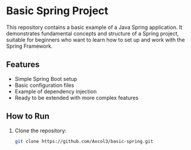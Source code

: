 # Basic Spring Project

This repository contains a basic example of a Java Spring application. It demonstrates fundamental concepts and structure of a Spring project, suitable for beginners who want to learn how to set up and work with the Spring Framework.

## Features

- Simple Spring Boot setup  
- Basic configuration files  
- Example of dependency injection  
- Ready to be extended with more complex features

## How to Run

1. Clone the repository:
   ```bash
   git clone https://github.com/Axcol3/basic-spring.git

